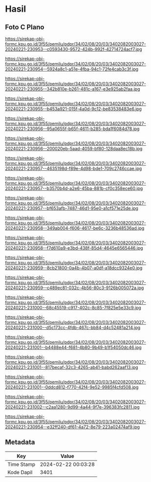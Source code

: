 # Hasil

## Foto C Plano

https://sirekap-obj-formc.kpu.go.id/3f55/pemilu/pdpr/34/02/08/20/03/3402082003027-20240221-230953--c0593430-9572-424b-992f-42714724acf7.jpg

https://sirekap-obj-formc.kpu.go.id/3f55/pemilu/pdpr/34/02/08/20/03/3402082003027-20240221-230954--5924a8c1-a51e-4fba-94c1-72fe4cab3c3f.jpg

https://sirekap-obj-formc.kpu.go.id/3f55/pemilu/pdpr/34/02/08/20/03/3402082003027-20240221-230955--342b810e-b261-481c-a167-e3e925ab2faa.jpg

https://sirekap-obj-formc.kpu.go.id/3f55/pemilu/pdpr/34/02/08/20/03/3402082003027-20240221-230955--b453a921-015f-4a0d-9c12-be83538483e6.jpg

https://sirekap-obj-formc.kpu.go.id/3f55/pemilu/pdpr/34/02/08/20/03/3402082003027-20240221-230956--95a0655f-b65f-4611-b285-bda1f6084d78.jpg

https://sirekap-obj-formc.kpu.go.id/3f55/pemilu/pdpr/34/02/08/20/03/3402082003027-20240221-230956--200020eb-5aad-4059-bf80-128daa8ec18b.jpg

https://sirekap-obj-formc.kpu.go.id/3f55/pemilu/pdpr/34/02/08/20/03/3402082003027-20240221-230957--4635198d-f89e-4d98-bde1-709c2746ccae.jpg

https://sirekap-obj-formc.kpu.go.id/3f55/pemilu/pdpr/34/02/08/20/03/3402082003027-20240221-230957--b3570b4d-a2e6-45ba-881b-cf0c358ece60.jpg

https://sirekap-obj-formc.kpu.go.id/3f55/pemilu/pdpr/34/02/08/20/03/3402082003027-20240221-230957--bf653afb-7487-46d1-95e0-a1cf571e25de.jpg

https://sirekap-obj-formc.kpu.go.id/3f55/pemilu/pdpr/34/02/08/20/03/3402082003027-20240221-230958--349ab004-f606-4617-be6c-3236b48536ad.jpg

https://sirekap-obj-formc.kpu.go.id/3f55/pemilu/pdpr/34/02/08/20/03/3402082003027-20240221-230958--f7d610a9-e3bd-438f-85d4-4645e6565446.jpg

https://sirekap-obj-formc.kpu.go.id/3f55/pemilu/pdpr/34/02/08/20/03/3402082003027-20240221-230959--8cb21800-0a4b-4b07-a0df-a18dcc9324e0.jpg

https://sirekap-obj-formc.kpu.go.id/3f55/pemilu/pdpr/34/02/08/20/03/3402082003027-20240221-230959--c489ec81-032c-4b56-80c3-9126b005072a.jpg

https://sirekap-obj-formc.kpu.go.id/3f55/pemilu/pdpr/34/02/08/20/03/3402082003027-20240221-231000--68c45519-c917-402c-8c85-7f825e5e33c9.jpg

https://sirekap-obj-formc.kpu.go.id/3f55/pemilu/pdpr/34/02/08/20/03/3402082003027-20240221-231000--d5c173cc-4fdb-467c-bb84-d4c52481a214.jpg

https://sirekap-obj-formc.kpu.go.id/3f55/pemilu/pdpr/34/02/08/20/03/3402082003027-20240221-231001--b4488e44-f681-4b80-9b49-b1f54050dc46.jpg

https://sirekap-obj-formc.kpu.go.id/3f55/pemilu/pdpr/34/02/08/20/03/3402082003027-20240221-231001--817becaf-32c3-4265-ab41-babd262aaf13.jpg

https://sirekap-obj-formc.kpu.go.id/3f55/pemilu/pdpr/34/02/08/20/03/3402082003027-20240221-231001--0ddcd812-f770-42f4-9e52-9985f4cfd508.jpg

https://sirekap-obj-formc.kpu.go.id/3f55/pemilu/pdpr/34/02/08/20/03/3402082003027-20240221-231002--c2aa1280-9d99-4a44-9f7e-396383fc2811.jpg

https://sirekap-obj-formc.kpu.go.id/3f55/pemilu/pdpr/34/02/08/20/03/3402082003027-20240221-230954--e32ff240-df61-4a72-8e79-223a02474af9.jpg


## Metadata

| Key        | Value               |
| ---------- | ------------------- |
| Time Stamp | 2024-02-22 00:03:28 |
| Kode Dapil | 3401                |



